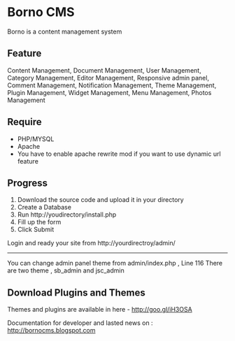 Borno CMS
================
Borno is a content management system

Feature
-------------
Content Management,
Document Management,
User Management,
Category Management,
Editor Management,
Responsive admin panel,
Comment Management,
Notification Management,
Theme Management,
Plugin Management,
Widget Management,
Menu Management,
Photos Management



Require
-------------
<ul>
  <li>PHP/MYSQL</li>
  <li>Apache</li>
  <li>You have to enable apache rewrite mod if you want to use dynamic url feature</li>
</ul>



Progress
---------------
1. Download the source code and upload it in your directory
2. Create a Database
3. Run http://youdirectory/install.php
4. Fill up the form
5. Click Submit


Login and ready your site from 
http://yourdirectroy/admin/




-----------------------------
You can change admin panel theme from admin/index.php , Line 116
There are two theme , sb_admin and jsc_admin 


Download Plugins and Themes
---------------
Themes and plugins are available in here  - 
http://goo.gl/iH3OSA <br>

Documentation for developer and lasted news on :  http://bornocms.blogspot.com

